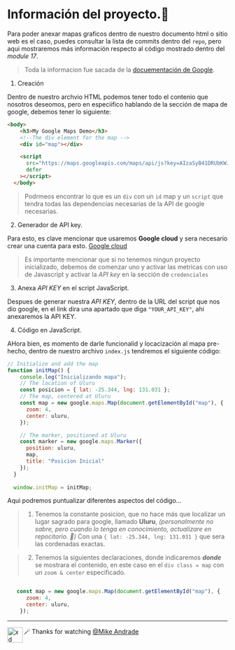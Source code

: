 # Información del proyecto.🚀

Para poder anexar mapas graficos dentro de nuestro documento html o sitio web es el caso, puedes consultar la lista de commits dentro del `repo`, pero aqui mostraremos más información respecto al código mostrado dentro del _module 17_.

> Toda la informacion fue sacada de la [docuementación de Google](https://developers.google.com/maps/documentation/javascript/adding-a-google-map#maps_add_map-html).

1. Creación

Dentro de nuestro archvio HTML podemos tener todo el contenio que nosotros deseomos, pero en especiifico hablando de la sección de mapa de google, debemos tener lo siguiente:
````html
<body>
    <h3>My Google Maps Demo</h3>
    <!--The div element for the map -->
    <div id="map"></div>

    <script
      src="https://maps.googleapis.com/maps/api/js?key=AIzaSyB41DRUbKWJHPxaFjMAwdrzWzbVKartNGg&callback=initMap&v=weekly"
      defer
    ></script>
  </body>
````

>Podrmeos encontrar lo que es un `div` con un `id` map y un `script` que tendra todas las dependencias necesarias de la API de google necesarias.

2. Generador de API key.

Para esto, es clave mencionar que usaremos **Google cloud** y sera necesario crear una cuenta para esto. [Google cloud](https://console.cloud.google.com/project/_/google/maps-apis/overview)

>Es importante mencionar que si no tenemos ningun proyecto inicializado, debemos de comenzar uno y activar las metricas con uso de Javascript y activar la  *API key* en la sección de `credenciales`

3. Anexa _API KEY_ en el script JavaScript.

Despues de generar nuestra _API KEY_, dentro de la URL del script que nos dio google, en el link dira una apartado que diga `"YOUR_API_KEY"`, ahi anexaremos la API KEY.

4. Código en JavaScript.

AHora bien, es momento de darle funcionalid y locacización al mapa pre-hecho, dentro de nuestro archivo `index.js` tendremos el siguiente código:

````javascript
// Initialize and add the map
function initMap() {
    console.log("Inicializando mapa");
    // The location of Uluru
    const posicion = { lat: -25.344, lng: 131.031 };
    // The map, centered at Uluru
    const map = new google.maps.Map(document.getElementById("map"), {
      zoom: 4,
      center: uluru,
    });

    // The marker, positioned at Uluru
    const marker = new google.maps.Marker({
      position: uluru,
      map,
      title: "Posicion Inicial"
    });
  }
  
  window.initMap = initMap;
````

Aqui podremos puntualizar diferentes aspectos del código...

> 1. Tenemos la constante posicion, que no hace más que localizar un lugar sagrado para google, llamado **Uluru**, _(personalmente no sabre, pero cuando lo tenga en conocimiento, actualizare en repocitorio. 🙂)_
>Con una `{ lat: -25.344, lng: 131.031 }` que sera las cordenadas exactas.

>2. Tenemos la siguientes declaraciones, donde indicaremos _**donde**_ se mostrara el contenido, en este caso en el `div class = map` con un `zoom & center` especificado.
````javascript

   const map = new google.maps.Map(document.getElementById("map"), {
      zoom: 4,
      center: uluru,
    });

````

---

🪄 Thanks for watching [@Mike Andrade](https://github.com/Mike-std-cpu)<img align="left" alt="xd" width="35" height="35" src="https://i.gifer.com/origin/08/089af74235a38edcc7b433321f0a5472_w200.webp" />